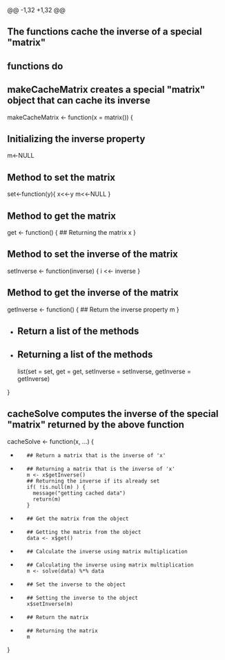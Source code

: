 @@ -1,32 +1,32 @@
 ## The functions cache the inverse of a special "matrix"
 ## functions do
 
 ## makeCacheMatrix creates a special "matrix" object that can cache its inverse
 
 makeCacheMatrix <- function(x = matrix()) {
 ## Initializing the inverse property
  m<-NULL
 
  ## Method to set the matrix
  set<-function(y){
    x<<-y
    m<<-NULL
  }
  ## Method to get the matrix
  get <- function() {
    ## Returning the matrix
    x
  }
  ## Method to set the inverse of the matrix
  setInverse <- function(inverse) {
    i <<- inverse
  }
  ## Method to get the inverse of the matrix
  getInverse <- function() {
     ## Return the inverse property
     m
   }
 - ## Return a list of the methods
 + ## Returning a list of the methods
   list(set = set, get = get,
        setInverse = setInverse,
        getInverse = getInverse)
 
 
 
 }
 
 
  ## cacheSolve computes the inverse of the special "matrix" returned by the above function
  
  cacheSolve <- function(x, ...) {
 -        ## Return a matrix that is the inverse of 'x'
 +        ## Returning a matrix that is the inverse of 'x'
          m <- x$getInverse()
          ## Returning the inverse if its already set
          if( !is.null(m) ) {
            message("getting cached data")
            return(m)
          }
 -        ## Get the matrix from the object
 +        ## Getting the matrix from the object
          data <- x$get()
 -        ## Calculate the inverse using matrix multiplication
 +        ## Calculating the inverse using matrix multiplication
          m <- solve(data) %*% data
 -        ## Set the inverse to the object
 +        ## Setting the inverse to the object
          x$setInverse(m)
 -        ## Return the matrix
 +        ## Returning the matrix
          m
  }
